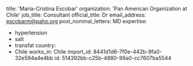 title: 'María-Cristina Escobar'
organization: 'Pan American Organization at Chile'
job_title: Consultant
official_title: Dr
email_address: escobarm@paho.org
post_nominal_letters: MD
expertise:
  - hypertension
  - salt
  - transfat
country:
  - Chile
works_in: Chile
import_id: 8441d1d6-7f0e-442b-9fa0-32e594a4e4bb
id: 514392bb-c25b-4880-99a0-cc7607ba5544
